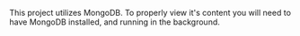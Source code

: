 This project utilizes MongoDB. To properly view it's content you will need to have MongoDB installed, and running in the background.


